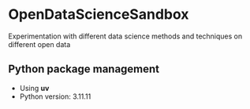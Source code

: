 # OpenDataScienceSandbox
Experimentation with different data science methods and techniques on different open data

## Python package management
* Using **uv**
* Python version: 3.11.11
